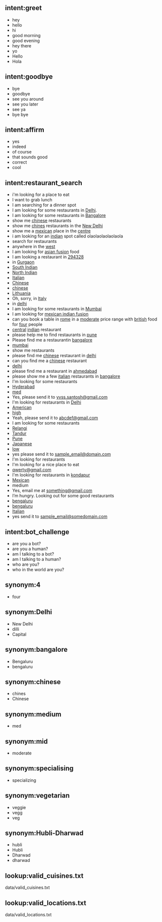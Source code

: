## intent:greet
- hey
- hello
- hi
- good morning
- good evening
- hey there
- yo
- Hello
- Hola

## intent:goodbye
- bye
- goodbye
- see you around
- see you later
- see ya
- bye bye

## intent:affirm
- yes
- indeed
- of course
- that sounds good
- correct
- cool

## intent:restaurant_search
- i'm looking for a place to eat
- I want to grab lunch
- I am searching for a dinner spot
- I am looking for some restaurants in [Delhi](location).
- I am looking for some restaurants in [Bangalore](location)
- show me [chinese](cuisine) restaurants
- show me [chines](cuisine:chinese) restaurants in the [New Delhi](location:Delhi)
- show me a [mexican](cuisine) place in the [centre](location)
- i am looking for an [indian](cuisine) spot called olaolaolaolaolaola
- search for restaurants
- anywhere in the [west](location)
- I am looking for [asian fusion](cuisine) food
- I am looking a restaurant in [294328](location)
- in [Gurgaon](location)
- [South Indian](cuisine)
- [North Indian](cuisine)
- [Italian](cuisine)
- [Chinese](cuisine:chinese)
- [chinese](cuisine)
- [Lithuania](location)
- Oh, sorry, in [Italy](location)
- in [delhi](location)
- I am looking for some restaurants in [Mumbai](location)
- I am looking for [mexican indian fusion](cuisine)
- can you book a table in [rome](location) in a [moderate](price:mid) price range with [british](cuisine) food for [four](people:4) people
- [central](location) [indian](cuisine) restaurant
- please help me to find restaurants in [pune](location)
- Please find me a restaurantin [bangalore](location)
- [mumbai](location)
- show me restaurants
- please find me [chinese](cuisine) restaurant in [delhi](location)
- can you find me a [chinese](cuisine) restaurant
- [delhi](location)
- please find me a restaurant in [ahmedabad](location)
- please show me a few [italian](cuisine) restaurants in [bangalore](location)
- I'm looking for some restaurants
- [Hyderabad](location)
- [med](budget:medium)
- Yes, please send it to [yvss.santosh@gmail.com](email)
- I'm looking for restaurants in [Delhi](location)
- [American](cuisine)
- [high](budget)
- Yeah, please send it to [abcdef@gmail.com](email)
- I am looking for some restaurants
- [Relangi](location)
- [Tandur](location)
- [Pune](location)
- [Japanese](cuisine)
- [low](budget)
- yes please send it to [sample_email@domain.com](email)
- I'm looking for restaurants
- I'm looking for a nice place to eat
- [qwerty@gmail.com](email)
- I'm looking for restaurants in [kondapur](location)
- [Mexican](cuisine)
- medium
- Yes, email me at [something@gmail.com](email)
- I’m hungry. Looking out for some good restaurants
- [bengaluru](location:bangalore)
- [bengaluru](location:Bangalore)
- [Italian](cuisine)
- yes send it to [sample_email@somedomain.com](email)

## intent:bot_challenge
- are you a bot?
- are you a human?
- am I talking to a bot?
- am I talking to a human?
- who are you?
- who in the world are you?

## synonym:4
- four

## synonym:Delhi
- New Delhi
- dilli
- Capital

## synonym:bangalore
- Bengaluru
- bengaluru

## synonym:chinese
- chines
- Chinese

## synonym:medium
- med

## synonym:mid
- moderate

## synonym:specialising
- specializing

## synonym:vegetarian
- veggie
- vegg
- veg

## synonym:Hubli-Dharwad
- hubli
- Hubli
- Dharwad
- dharwad

## lookup:valid_cuisines.txt
  data/valid_cuisines.txt

## lookup:valid_locations.txt
  data/valid_locations.txt
